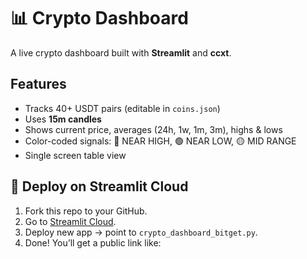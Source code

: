 # 📊 Crypto Dashboard

A live crypto dashboard built with **Streamlit** and **ccxt**.

## Features
- Tracks 40+ USDT pairs (editable in `coins.json`)
- Uses **15m candles**
- Shows current price, averages (24h, 1w, 1m, 3m), highs & lows
- Color-coded signals: 🔴 NEAR HIGH, 🟢 NEAR LOW, 🟡 MID RANGE
- Single screen table view

## 🚀 Deploy on Streamlit Cloud
1. Fork this repo to your GitHub.
2. Go to [Streamlit Cloud](https://streamlit.io/cloud).
3. Deploy new app → point to `crypto_dashboard_bitget.py`.
4. Done! You’ll get a public link like:
